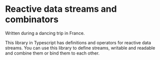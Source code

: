 # Reactive data streams and combinators

Written during a dancing trip in France.

This library in Typescript has definitions and operators for reactive data streams. You can use this library to define streams, writable and readable and combine them or bind them to each other.
